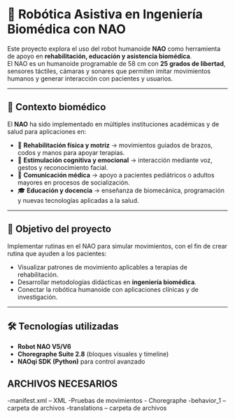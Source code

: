 # 🤖 Robótica Asistiva en Ingeniería Biomédica con NAO

Este proyecto explora el uso del robot humanoide **NAO** como herramienta de apoyo en **rehabilitación, educación y asistencia biomédica**.  
El NAO es un humanoide programable de 58 cm con **25 grados de libertad**, sensores táctiles, cámaras y sonares que permiten imitar movimientos humanos y generar interacción con pacientes y usuarios.

---

## 🧩 Contexto biomédico
El **NAO** ha sido implementado en múltiples instituciones académicas y de salud para aplicaciones en:

- 🦾 **Rehabilitación física y motriz** → movimientos guiados de brazos, codos y manos para apoyar terapias.  
- 🧠 **Estimulación cognitiva y emocional** → interacción mediante voz, gestos y reconocimiento facial.  
- 🏥 **Comunicación médica** → apoyo a pacientes pediátricos o adultos mayores en procesos de socialización.  
- 🎓 **Educación y docencia** → enseñanza de biomecánica, programación y nuevas tecnologías aplicadas a la salud.  

---

## 🎯 Objetivo del proyecto
Implementar rutinas en el NAO para simular movimientos, con el fin de crear rutina que ayuden a los pacientes:

- Visualizar patrones de movimiento aplicables a terapias de rehabilitación.  
- Desarrollar metodologías didácticas en **ingeniería biomédica**.  
- Conectar la robótica humanoide con aplicaciones clínicas y de investigación.  

---

## 🛠️ Tecnologías utilizadas
- **Robot NAO V5/V6**  
- **Choregraphe Suite 2.8** (bloques visuales y timeline)  
- **NAOqi SDK (Python)** para control avanzado  

## ARCHIVOS NECESARIOS

-manifest.xml – XML 
-Pruebas de movimientos - Choregraphe 
-behavior_1 – carpeta de archivos
-translations – carpeta de archivos
